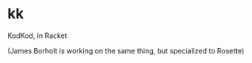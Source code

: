kk
===

KodKod, in Racket

(James Borholt is working on the same thing, but specialized to Rosette)
